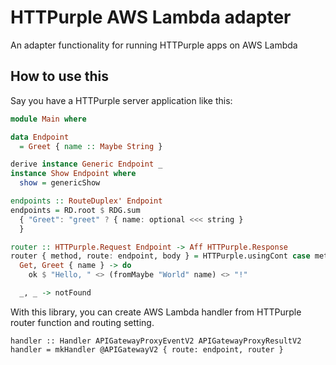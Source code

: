 # HTTPurple AWS Lambda adapter

An adapter functionality for running HTTPurple apps on AWS Lambda

## How to use this

Say you have a HTTPurple server application like this:

```purescript
module Main where

data Endpoint
  = Greet { name :: Maybe String }

derive instance Generic Endpoint _ 
instance Show Endpoint where
  show = genericShow

endpoints :: RouteDuplex' Endpoint
endpoints = RD.root $ RDG.sum 
  { "Greet": "greet" ? { name: optional <<< string } 
  } 

router :: HTTPurple.Request Endpoint -> Aff HTTPurple.Response
router { method, route: endpoint, body } = HTTPurple.usingCont case method, endpoint of 
  Get, Greet { name } -> do
    ok $ "Hello, " <> (fromMaybe "World" name) <> "!"

  _, _ -> notFound
```

With this library, you can create AWS Lambda handler from HTTPurple router function and routing setting.

```
handler :: Handler APIGatewayProxyEventV2 APIGatewayProxyResultV2
handler = mkHandler @APIGatewayV2 { route: endpoint, router }
```
